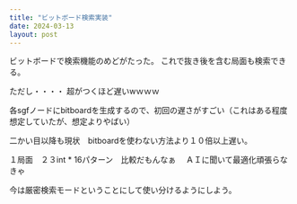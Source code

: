 ```yaml
---
title: "ビットボード検索実装"
date: 2024-03-13
layout: post
---
```


ビットボードで検索機能のめどがたった。
これで抜き後を含む局面も検索できる。

ただし・・・・
超がつくほど遅いwｗｗｗ

各sgfノードにbitboardを生成するので、初回の遅さがすごい（これはある程度想定していたが、想定よりやばい）

二かい目以降も現状　bitboardを使わない方法より１０倍以上遅い。

１局面　２３int * 16パターン　比較だもんなぁ　
ＡＩに聞いて最適化頑張らなきゃ

今は厳密検索モードということにして使い分けるようにしよう。
